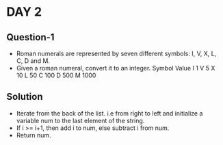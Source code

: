 # DAY 2

## Question-1
- Roman numerals are represented by seven different symbols: I, V, X, L, C, D and M.
- Given a roman numeral, convert it to an integer.
    Symbol       Value
    I             1
    V             5
    X             10
    L             50
    C             100
    D             500
    M             1000

## Solution
- Iterate from the back of the list. i.e from right to left and initialize a variable num to the last element of the string.
- If i >= i+1, then add i to num, else subtract i from num.
- Return num.

